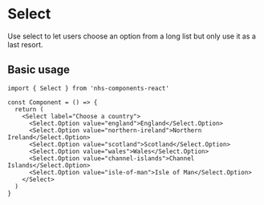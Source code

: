 # Select

Use select to let users choose an option from a long list but only use it as a last resort.

## Basic usage

```tsx
import { Select } from 'nhs-components-react'

const Component = () => {
  return (
    <Select label="Choose a country">
      <Select.Option value="england">England</Select.Option>
      <Select.Option value="northern-ireland">Northern Ireland</Select.Option>
      <Select.Option value="scotland">Scotland</Select.Option>
      <Select.Option value="wales">Wales</Select.Option>
      <Select.Option value="channel-islands">Channel Islands</Select.Option>
      <Select.Option value="isle-of-man">Isle of Man</Select.Option>
    </Select>
  )
}
```
